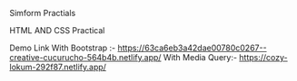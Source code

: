 Simform Practials

HTML AND CSS Practical

Demo Link
    With Bootstrap :- https://63ca6eb3a42dae00780c0267--creative-cucurucho-564b4b.netlify.app/
    With Media Query:- https://cozy-lokum-292f87.netlify.app/
